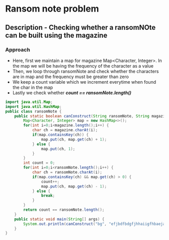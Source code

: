 # Ransom note problem
## Description - Checking whether a ransomNOte can be built using the magazine
### Approach
* Here, first we maintain a map for magazine Map<Character, Integer>. In the map we will be having the frequency of the character as a value
* Then, we loop through ransomNote and check whether the characters are in map and the frequency must be greater than zero
* We keep a count variable which we increment everytime when found the char in the map 
* Lastly we check whether ***count == ransomNote.length()***

```java
import java.util.Map;
import java.util.HashMap;
public class ransomNote {
    public static boolean canConstruct(String ransomNote, String magazine) {
        Map<Character, Integer> map = new HashMap<>();
        for(int i=0;i<magazine.length();i++) {
            char ch = magazine.charAt(i);
            if(map.containsKey(ch)) {
                map.put(ch, map.get(ch) + 1);
            } else {
                map.put(ch, 1);
            }
        }
        int count = 0;
        for(int i=0;i<ransomNote.length();i++) {
            char ch = ransomNote.charAt(i);
            if(map.containsKey(ch) && map.get(ch) > 0) {
                count++;
                map.put(ch, map.get(ch) - 1);
            } else {
                break;
            }
        }
        return count == ransomNote.length();
    }
    public static void main(String[] args) {
        System.out.println(canConstruct("bg", "efjbdfbdgfjhhaiigfhbaejahgfbbgbjagbddfgdiaigdadhcfcj"));
    }
}

```
